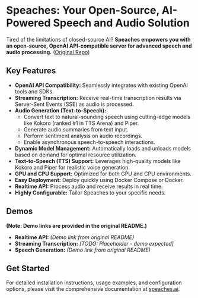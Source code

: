 # Speaches: Your Open-Source, AI-Powered Speech and Audio Solution

Tired of the limitations of closed-source AI? **Speaches empowers you with an open-source, OpenAI API-compatible server for advanced speech and audio processing.** ([Original Repo](https://github.com/speaches-ai/speaches))

## Key Features

*   **OpenAI API Compatibility:** Seamlessly integrates with existing OpenAI tools and SDKs.
*   **Streaming Transcription:** Receive real-time transcription results via Server-Sent Events (SSE) as audio is processed.
*   **Audio Generation (Text-to-Speech):**
    *   Convert text to natural-sounding speech using cutting-edge models like Kokoro (ranked #1 in TTS Arena) and Piper.
    *   Generate audio summaries from text input.
    *   Perform sentiment analysis on audio recordings.
    *   Enable asynchronous speech-to-speech interactions.
*   **Dynamic Model Management:** Automatically loads and unloads models based on demand for optimal resource utilization.
*   **Text-to-Speech (TTS) Support:** Leverages high-quality models like Kokoro and Piper for realistic voice generation.
*   **GPU and CPU Support:** Optimized for both GPU and CPU environments.
*   **Easy Deployment:** Deploy quickly using Docker Compose or Docker.
*   **Realtime API:**  Process audio and receive results in real time.
*   **Highly Configurable:** Tailor Speaches to your specific needs.

## Demos

**(Note: Demo links are provided in the original README.)**

*   **Realtime API:** *(Demo link from original README)*
*   **Streaming Transcription:** *[TODO: Placeholder - demo expected]*
*   **Speech Generation:** *(Demo link from original README)*

##  Get Started

For detailed installation instructions, usage examples, and configuration options, please visit the comprehensive documentation at [speaches.ai](https://speaches.ai/).
